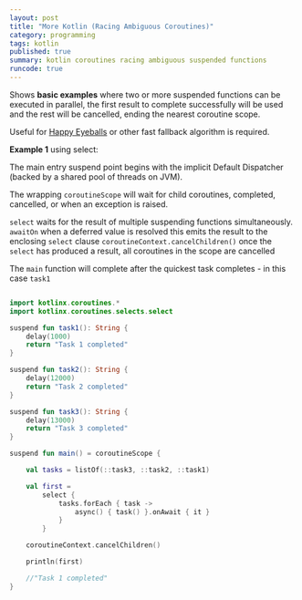 ```yaml
---
layout: post
title: "More Kotlin (Racing Ambiguous Coroutines)"
category: programming
tags: kotlin
published: true
summary: kotlin coroutines racing ambiguous suspended functions
runcode: true
---
```


Shows **basic examples** where two or more suspended functions can be executed in parallel, the first result to 
complete successfully will be used and the rest will be cancelled, ending the nearest coroutine scope.

Useful for [Happy Eyeballs](https://www.rfc-editor.org/rfc/rfc8305) or other fast fallback algorithm is required. 

**Example 1** using select:

The main entry suspend point begins with the implicit Default Dispatcher (backed by a shared pool of threads on JVM).

The wrapping `coroutineScope` will wait for child coroutines, completed, cancelled, or when an exception is raised.

`select` waits for the result of multiple suspending functions simultaneously.
`awaitOn` when a deferred value is resolved this emits the result to the enclosing `select` clause
`coroutineContext.cancelChildren()` once the `select` has produced a result, all coroutines in the scope are cancelled  

The `main` function will complete after the quickest task completes - in this case `task1`

``` kotlin

import kotlinx.coroutines.*
import kotlinx.coroutines.selects.select

suspend fun task1(): String {
    delay(1000)
    return "Task 1 completed"
}

suspend fun task2(): String {
    delay(12000)
    return "Task 2 completed"
}

suspend fun task3(): String {
    delay(13000)
    return "Task 3 completed"
}

suspend fun main() = coroutineScope {

    val tasks = listOf(::task3, ::task2, ::task1)

    val first =
        select {
            tasks.forEach { task ->
                async() { task() }.onAwait { it }
            }
        }

    coroutineContext.cancelChildren()

    println(first)

    //"Task 1 completed"
}

```
